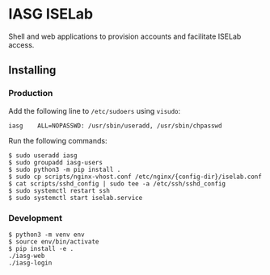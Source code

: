 # IASG ISELab
Shell and web applications to provision accounts and facilitate ISELab access.

## Installing
### Production
Add the following line to `/etc/sudoers` using `visudo`:
```
iasg    ALL=NOPASSWD: /usr/sbin/useradd, /usr/sbin/chpasswd
```
Run the following commands:
```
$ sudo useradd iasg
$ sudo groupadd iasg-users
$ sudo python3 -m pip install .
$ sudo cp scripts/nginx-vhost.conf /etc/nginx/{config-dir}/iselab.conf
$ cat scripts/sshd_config | sudo tee -a /etc/ssh/sshd_config
$ sudo systemctl restart ssh
$ sudo systemctl start iselab.service
```

### Development
```
$ python3 -m venv env
$ source env/bin/activate
$ pip install -e .
./iasg-web
./iasg-login
```
